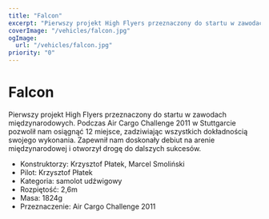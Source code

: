 ```yaml
---
title: "Falcon"
excerpt: "Pierwszy projekt High Flyers przeznaczony do startu w zawodach międzynarodowych."
coverImage: "/vehicles/falcon.jpg"
ogImage:
  url: "/vehicles/falcon.jpg"
priority: "0"
---
```


# Falcon

Pierwszy projekt High Flyers przeznaczony do startu w zawodach międzynarodowych. Podczas Air Cargo Challenge 2011 w Stuttgarcie pozwolił nam osiągnąć 12 miejsce, zadziwiając wszystkich dokładnością swojego wykonania. Zapewnił nam doskonały debiut na arenie międzynarodowej i otworzył drogę do dalszych sukcesów.

- Konstruktorzy: Krzysztof Płatek, Marcel Smoliński
- Pilot: Krzysztof Płatek
- Kategoria: samolot udźwigowy
- Rozpiętość: 2,6m
- Masa: 1824g
- Przeznaczenie: Air Cargo Challenge 2011

